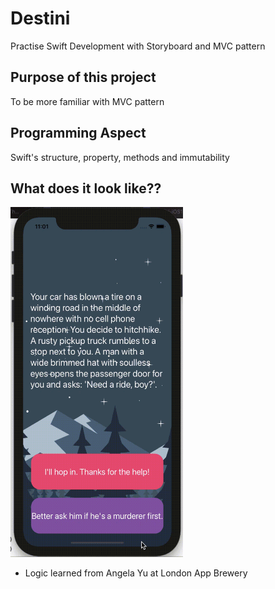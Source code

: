 # Destini
Practise Swift Development with Storyboard and MVC pattern

## Purpose of this project
To be more familiar with MVC pattern

## Programming Aspect
Swift's structure, property, methods and immutability

## What does it look like??
<img src="https://github.com/Helen-Noe/destini/blob/main/destini.gif" width="276" height="560">

* Logic learned from Angela Yu at London App Brewery
